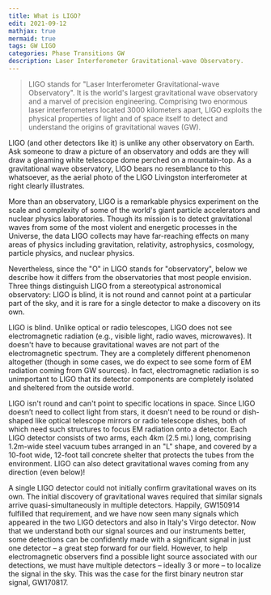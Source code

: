 ```yaml
---
title: What is LIGO?
edit: 2021-09-12
mathjax: true
mermaid: true
tags: GW LIGO
categories: Phase Transitions GW
description: Laser Interferometer Gravitational-wave Observatory. 
---
```


> LIGO stands for "Laser Interferometer Gravitational-wave Observatory". It is the world's largest gravitational wave observatory and a marvel of precision engineering. Comprising two enormous laser interferometers located 3000 kilometers apart, LIGO exploits the physical properties of light and of space itself to detect and understand the origins of gravitational waves (GW).

LIGO (and other detectors like it) is unlike any other observatory on Earth. Ask someone to draw a picture of an observatory and odds are they will draw a gleaming white telescope dome perched on a mountain-top. As a gravitational wave observatory, LIGO bears no resemblance to this whatsoever, as the aerial photo of the LIGO Livingston interferometer at right clearly illustrates.

More than an observatory, LIGO is a remarkable physics experiment on the scale and complexity of some of the world's giant particle accelerators and nuclear physics laboratories. Though its mission is to detect gravitational waves from some of the most violent and energetic processes in the Universe, the data LIGO collects may have far-reaching effects on many areas of physics including gravitation, relativity, astrophysics, cosmology, particle physics, and nuclear physics.

Nevertheless, since the "O" in LIGO stands for "observatory", below we describe how it differs from the observatories that most people envision. Three things distinguish LIGO from a stereotypical astronomical observatory: LIGO is blind, it is not round and cannot point at a particular part of the sky, and it is rare for a single detector to make a discovery on its own.

LIGO is blind. Unlike optical or radio telescopes, LIGO does not see electromagnetic radiation (e.g., visible light, radio waves, microwaves). It doesn't have to because gravitational waves are not part of the electromagnetic spectrum. They are a completely different phenomenon altogether (though in some cases, we do expect to see some form of EM radiation coming from GW sources). In fact, electromagnetic radiation is so unimportant to LIGO that its detector components are completely isolated and sheltered from the outside world.

LIGO isn't round and can't point to specific locations in space. Since LIGO doesn’t need to collect light from stars, it doesn't need to be round or dish-shaped like optical telescope mirrors or radio telescope dishes, both of which need such structures to focus EM radiation onto a detector. Each LIGO detector consists of two arms, each 4km (2.5 mi.) long, comprising 1.2m-wide steel vacuum tubes arranged in an "L" shape, and covered by a 10-foot wide, 12-foot tall concrete shelter that protects the tubes from the environment. LIGO can also detect gravitational waves coming from any direction (even below)!

A single LIGO detector could not initially confirm gravitational waves on its own. The initial discovery of gravitational waves required that similar signals arrive quasi-simultaneously in multiple detectors. Happily, GW150914 fulfilled that requirement, and we have now seen many signals which appeared in the two LIGO detectors and also in Italy's Virgo detector. Now that we understand both our signal sources and our instruments better, some detections can be confidently made with a significant signal in just one detector – a great step forward for our field. However, to help electromagnetic observers find a possible light source associated with our detections, we must have multiple detectors – ideally 3 or more – to localize the signal in the sky. This was the case for the first binary neutron star signal, GW170817.
